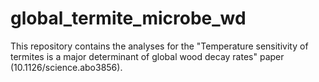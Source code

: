 # global_termite_microbe_wd
This repository contains the analyses for the "Temperature sensitivity of termites is a major determinant of global wood decay rates" paper (10.1126/science.abo3856).
